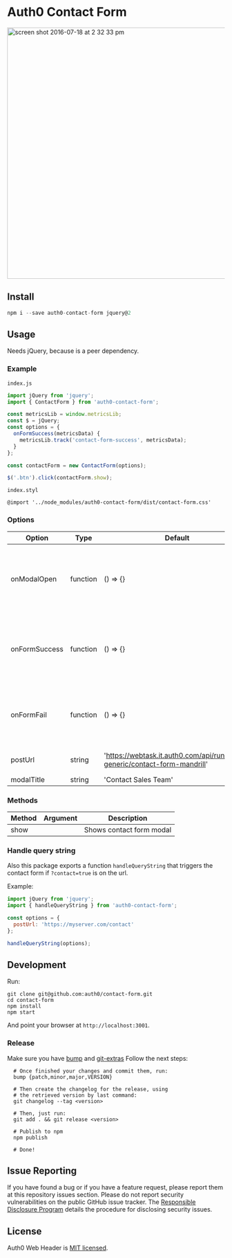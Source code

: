 # Auth0 Contact Form

<img width="581" alt="screen shot 2016-07-18 at 2 32 33 pm" src="https://cloud.githubusercontent.com/assets/7464663/16926231/36bc613c-4cfe-11e6-9cdb-698949e8a413.png">

## Install
```javascript
npm i --save auth0-contact-form jquery@2
```

## Usage

Needs jQuery, because is a peer dependency.

### Example

`index.js`
```javascript
import jQuery from 'jquery';
import { ContactForm } from 'auth0-contact-form';

const metricsLib = window.metricsLib;
const $ = jQuery;
const options = {
  onFormSuccess(metricsData) {
    metricsLib.track('contact-form-success', metricsData);
  }
};

const contactForm = new ContactForm(options);

$('.btn').click(contactForm.show);
```

`index.styl`
```stylus
@import '../node_modules/auth0-contact-form/dist/contact-form.css'
```

### Options

Option | Type | Default | Description
------ | ---- | ------- | -----------
onModalOpen | function | () => {} | On modal open callback, has `metricsData` arg with metrics data.
onFormSuccess | function | () => {} | On form success callback, has `metricsData` arg with metrics data.
onFormFail | function | () => {} | On form fail callback, has `metricsData` arg with metrics data.
postUrl | string | 'https://webtask.it.auth0.com/api/run/auth0-generic/contact-form-mandrill' | Url to send post data of form.
modalTitle | string | 'Contact Sales Team' | Modal title.

### Methods

Method | Argument | Description
------ | -------- | -----------
show |  | Shows contact form modal

### Handle query string

Also this package exports a function `handleQueryString` that triggers the contact form if `?contact=true` is on the url.

Example:
```javascript
import jQuery from 'jquery';
import { handleQueryString } from 'auth0-contact-form';

const options = {
  postUrl: 'https://myserver.com/contact'
};

handleQueryString(options);
```

## Development

Run:
```shell
git clone git@github.com:auth0/contact-form.git
cd contact-form
npm install
npm start
```
And point your browser at `http://localhost:3001`.

### Release

Make sure you have [bump](https://github.com/ianstormtaylor/bump) and [git-extras](https://github.com/tj/git-extras)
Follow the next steps:

```shell
  # Once finished your changes and commit them, run:
  bump {patch,minor,major,VERSION}

  # Then create the changelog for the release, using
  # the retrieved version by last command:
  git changelog --tag <version>

  # Then, just run:
  git add . && git release <version>

  # Publish to npm
  npm publish

  # Done!
```

## Issue Reporting

If you have found a bug or if you have a feature request, please report them at this repository issues section. Please do not report security vulnerabilities on the public GitHub issue tracker. The [Responsible Disclosure Program](https://auth0.com/whitehat) details the procedure for disclosing security issues.

## License

Auth0 Web Header is [MIT licensed](./LICENSE.md).
